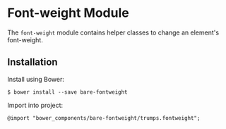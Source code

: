 # Font-weight Module

The `font-weight` module contains helper classes to change an element's font-weight.

## Installation

Install using Bower:

	$ bower install --save bare-fontweight

Import into project:

	@import "bower_components/bare-fontweight/trumps.fontweight";
